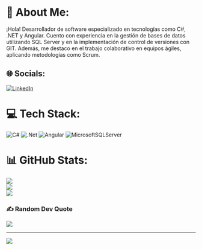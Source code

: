 # 💫 About Me:
¡Hola! Desarrollador de software especializado en tecnologías como C#, .NET y Angular. Cuento con experiencia en la gestión de bases de datos utilizando SQL Server y en la implementación de control de versiones con GIT. Además, me destaco en el trabajo colaborativo en equipos ágiles, aplicando metodologías como Scrum.


## 🌐 Socials:
[![LinkedIn](https://img.shields.io/badge/LinkedIn-%230077B5.svg?logo=linkedin&logoColor=white)](https://linkedin.com/in/https://www.linkedin.com/in/luis-felipe-cabal/) 

# 💻 Tech Stack:
![C#](https://img.shields.io/badge/c%23-%23239120.svg?style=for-the-badge&logo=csharp&logoColor=white) ![.Net](https://img.shields.io/badge/.NET-5C2D91?style=for-the-badge&logo=.net&logoColor=white) ![Angular](https://img.shields.io/badge/angular-%23DD0031.svg?style=for-the-badge&logo=angular&logoColor=white) ![MicrosoftSQLServer](https://img.shields.io/badge/Microsoft%20SQL%20Server-CC2927?style=for-the-badge&logo=microsoft%20sql%20server&logoColor=white)
# 📊 GitHub Stats:
![](https://github-readme-stats.vercel.app/api?username=ElCabal&theme=dark&hide_border=true&include_all_commits=false&count_private=false)<br/>
![](https://github-readme-streak-stats.herokuapp.com/?user=ElCabal&theme=dark&hide_border=true)<br/>
![](https://github-readme-stats.vercel.app/api/top-langs/?username=ElCabal&theme=dark&hide_border=true&include_all_commits=false&count_private=false&layout=compact)

### ✍️ Random Dev Quote
![](https://quotes-github-readme.vercel.app/api?type=horizontal&theme=radical)

---
[![](https://visitcount.itsvg.in/api?id=ElCabal&icon=0&color=1)](https://visitcount.itsvg.in)

<!-- Proudly created with GPRM ( https://gprm.itsvg.in ) -->
